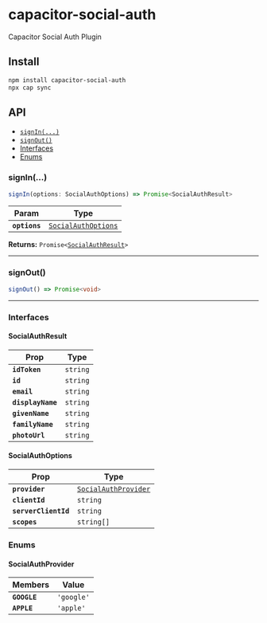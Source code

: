 # capacitor-social-auth

Capacitor Social Auth Plugin

## Install

```bash
npm install capacitor-social-auth
npx cap sync
```

## API

<docgen-index>

* [`signIn(...)`](#signin)
* [`signOut()`](#signout)
* [Interfaces](#interfaces)
* [Enums](#enums)

</docgen-index>

<docgen-api>
<!--Update the source file JSDoc comments and rerun docgen to update the docs below-->

### signIn(...)

```typescript
signIn(options: SocialAuthOptions) => Promise<SocialAuthResult>
```

| Param         | Type                                                            |
| ------------- | --------------------------------------------------------------- |
| **`options`** | <code><a href="#socialauthoptions">SocialAuthOptions</a></code> |

**Returns:** <code>Promise&lt;<a href="#socialauthresult">SocialAuthResult</a>&gt;</code>

--------------------


### signOut()

```typescript
signOut() => Promise<void>
```

--------------------


### Interfaces


#### SocialAuthResult

| Prop              | Type                |
| ----------------- | ------------------- |
| **`idToken`**     | <code>string</code> |
| **`id`**          | <code>string</code> |
| **`email`**       | <code>string</code> |
| **`displayName`** | <code>string</code> |
| **`givenName`**   | <code>string</code> |
| **`familyName`**  | <code>string</code> |
| **`photoUrl`**    | <code>string</code> |


#### SocialAuthOptions

| Prop                 | Type                                                              |
| -------------------- | ----------------------------------------------------------------- |
| **`provider`**       | <code><a href="#socialauthprovider">SocialAuthProvider</a></code> |
| **`clientId`**       | <code>string</code>                                               |
| **`serverClientId`** | <code>string</code>                                               |
| **`scopes`**         | <code>string[]</code>                                             |


### Enums


#### SocialAuthProvider

| Members      | Value                 |
| ------------ | --------------------- |
| **`GOOGLE`** | <code>'google'</code> |
| **`APPLE`**  | <code>'apple'</code>  |

</docgen-api>
